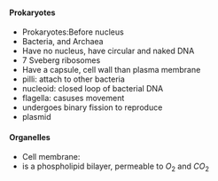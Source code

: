 #### Prokaryotes
 - Prokaryotes:Before nucleus
 - Bacteria, and Archaea
 - Have no nucleus, have circular and naked DNA
 - 7 Sveberg ribosomes
 - Have a capsule, cell wall than plasma membrane
 - pilli: attach to other bacteria
 - nucleoid: closed loop of bacterial DNA
 - flagella: casuses movement
 - undergoes binary fission to reproduce
 - plasmid

#### Organelles
 - Cell membrane:
 - is a phospholipid bilayer, permeable to $O_2$ and $CO_2$



<!--stackedit_data:
eyJoaXN0b3J5IjpbLTEzMjA4NjY4NzcsLTYxMTA2NjQzNCwtND
cyMDcwNTE5LDIwNjA2MTE3MzUsNzMwOTk4MTE2XX0=
-->